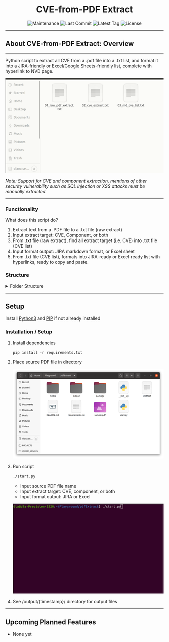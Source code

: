 <h1 align="center">CVE-from-PDF Extract</h1>

<p align="center">
<img src="https://img.shields.io/maintenance/yes/2023?style=for-the-badge" alt="Maintenance" />
<img src="https://img.shields.io/github/last-commit/dianaseung/pdfExtract?style=for-the-badge" alt="Last Commit" />
<img src="https://img.shields.io/github/v/tag/dianaseung/pdfExtract?style=for-the-badge" alt="Latest Tag" />
<img src="https://img.shields.io/github/license/dianaseung/pdfExtract?style=for-the-badge" alt="License" />
</p>

---

## About CVE-from-PDF Extract: Overview
---
Python script to extract all CVE from a .pdf file into a .txt list, and format it into a JIRA-friendly or Excel/Google Sheets-friendly list, complete with hyperlink to NVD page.  

<p align="center"><img src="/media/pdfExtract-output.gif" alt="Preview of pdfExtract output" /></p>

*Note: Support for CVE and component extraction, mentions of other security vulnerability such as SQL injection or XSS attacks must be manually extracted.*

---

### Functionality

What does this script do?
1. Extract text from a .PDF file to a .txt file (raw extract)
2. Input extract target: CVE, Component, or both
3. From .txt file (raw extract), find all extract target (i.e. CVE) into .txt file (CVE list)
4. Input format output: JIRA markdown format, or Excel sheet
4. From .txt file (CVE list), formats into JIRA-ready or Excel-ready list with hyperlinks, ready to copy and paste.


### Structure

<details>
<summary>Folder Structure</summary>
<br>

    pdfExtract
    ├── output/                                 # Directory of all output
    │   ├── 230620_151435                       # timestamp dir
    │   │   ├── 01_raw_pdf_extract.txt          # output file - Raw text extract from PDF
    │   │   ├── 02_raw_pdf_extract.txt          # output file - text list of CVE
    │   │   ├── 01_raw_pdf_extract.txt          # output file - CVE list formatted
    ├── package                                 # 
    │   ├── setfiles.py                         # set output file names
    │   ├── get_raw.py                          # Step 1 - extract raw text from PDF
    │   ├── extract_cve.py                      # Step 2 - find all CVE in text
    │   ├── markdown_cve.py                     # Step 3 - format CVE list
    │   ├── ...                                 # 
    └ start.py                                  # Run script
    └ requirements.txt                          # Install dependencies
</details>


---

## Setup
Install [Python3](https://docs.python-guide.org/starting/install3/linux/) and [PIP](https://pip.pypa.io/en/stable/installation/) if not already installed 

### Installation / Setup
1. Install dependencies
    ```
    pip install -r requirements.txt
    ```
2. Place source PDF file in directory
    <p align="center"><img src="/media/pdfExtract-dir.png" alt="Example of pdfExtract dir with source PDF file" /></p>
3. Run script
    ```
    ./start.py
    ```
    - Input source PDF file name
    - Input extract target: CVE, component, or both
    - Input format output: JIRA or Excel
    <p align="center"><img src="/media/pdfExtract-script.gif" alt="Preview of running pdfExtract script" /></p>
4. See /output/{timestamp}/ directory for output files

---

## Upcoming Planned Features
- None yet